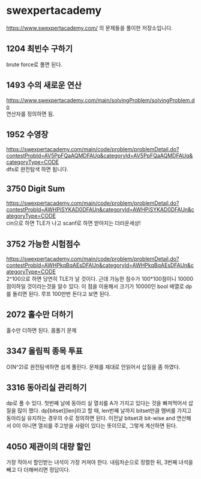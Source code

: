 # swexpertacademy
https://www.swexpertacademy.com/ 의 문제들을 풀이한 저장소입니다.


## 1204 최빈수 구하기
brute force로 풀면 된다.


## 1493 수의 새로운 연산
https://www.swexpertacademy.com/main/solvingProblem/solvingProblem.do    
연산자를 정의하면 됨.

## 1952 수영장
https://swexpertacademy.com/main/code/problem/problemDetail.do?contestProbId=AV5PpFQaAQMDFAUq&categoryId=AV5PpFQaAQMDFAUq&categoryType=CODE    
dfs로 완전탐색 하면 됩니다.

## 3750 Digit Sum
https://swexpertacademy.com/main/code/problem/problemDetail.do?contestProbId=AWHPiSYKAD0DFAUn&categoryId=AWHPiSYKAD0DFAUn&categoryType=CODE    
cin으로 하면 TLE가 나고 scanf로 하면 받아지는 더러운세상!

## 3752 가능한 시험점수
https://swexpertacademy.com/main/code/problem/problemDetail.do?contestProbId=AWHPkqBqAEsDFAUn&categoryId=AWHPkqBqAEsDFAUn&categoryType=CODE    
2^100으로 하면 당연히 TLE가 날 것이다. 근데 가능한 점수가 100*100점이니 10000점이하일 것이라는것을 알수 있다.
이 점을 이용해서 크기가 10000인 bool 배열로 dp를 돌리면 된다. 루프 100만번 돈다고 보면 된다.

## 2072 홀수만 더하기
홀수만 더하면 된다. 몸풀기 문제

## 3347 올림픽 종목 투표
O(N^2)로 완전탐색하면 쉽게 풀린다. 문제를 제대로 안읽어서 삽질을 좀 하였다.

## 3316 동아리실 관리하기
dp로 풀 수 있다. 첫번째 날에 동아리 실 열쇠를 A가 가지고 있다는 것을 빠져먹어서 삽질을 많이 했다.
dp[bitset][len]라고 할 때, len번째 날까지 bitset만큼 멤버를 가지고 동아리실 유지하는 경우의 수로 정의하면 된다.
이전날 bitset과 bit-wise and 연산해서 0이 아니면 열쇠를 주고받을 사람이 있다는 뜻이므로, 그렇게 계산하면 된다.

## 4050 제관이의 대량 할인
가장 작아서 할인받는 녀석이 가장 커져야 한다. 내림차순으로 정렬한 뒤, 3번째 녀석을 빼고 다 더해버리면 정답이다.